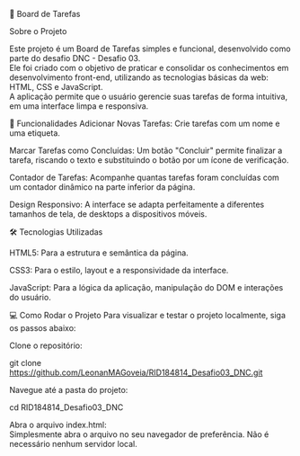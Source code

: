 🚀 Board de Tarefas

Sobre o Projeto

Este projeto é um Board de Tarefas simples e funcional, desenvolvido como parte do desafio DNC - Desafio 03.                                                      
Ele foi criado com o objetivo de praticar e consolidar os conhecimentos em desenvolvimento front-end, utilizando as tecnologias básicas da web: HTML, CSS e JavaScript.                                                                                                                                                       
A aplicação permite que o usuário gerencie suas tarefas de forma intuitiva, em uma interface limpa e responsiva.

🎯 Funcionalidades
Adicionar Novas Tarefas: Crie tarefas com um nome e uma etiqueta.

Marcar Tarefas como Concluídas: Um botão "Concluir" permite finalizar a tarefa, riscando o texto e substituindo o botão por um ícone de verificação.

Contador de Tarefas: Acompanhe quantas tarefas foram concluídas com um contador dinâmico na parte inferior da página.

Design Responsivo: A interface se adapta perfeitamente a diferentes tamanhos de tela, de desktops a dispositivos móveis.

🛠️ Tecnologias Utilizadas                                                                                                                                        

HTML5: Para a estrutura e semântica da página.

CSS3: Para o estilo, layout e a responsividade da interface.

JavaScript: Para a lógica da aplicação, manipulação do DOM e interações do usuário.

💻 Como Rodar o Projeto
Para visualizar e testar o projeto localmente, siga os passos abaixo:

Clone o repositório:

git clone https://github.com/LeonanMAGoveia/RID184814_Desafio03_DNC.git

Navegue até a pasta do projeto:

cd RID184814_Desafio03_DNC

Abra o arquivo index.html:                                                                                                                                         
Simplesmente abra o arquivo no seu navegador de preferência. Não é necessário nenhum servidor local.
